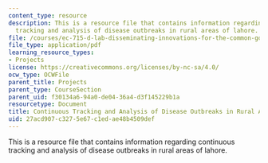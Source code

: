 ```yaml
---
content_type: resource
description: This is a resource file that contains information regarding continuous
  tracking and analysis of disease outbreaks in rural areas of lahore.
file: /courses/ec-715-d-lab-disseminating-innovations-for-the-common-good-spring-2007/27acd907c3275e67c1edae48b4509def_MITEC_715S07_lahore.pdf
file_type: application/pdf
learning_resource_types:
- Projects
license: https://creativecommons.org/licenses/by-nc-sa/4.0/
ocw_type: OCWFile
parent_title: Projects
parent_type: CourseSection
parent_uid: f30134a6-94a0-de04-36a4-d3f145229b1a
resourcetype: Document
title: Continuous Tracking and Analysis of Disease Outbreaks in Rural Areas of Lahore
uid: 27acd907-c327-5e67-c1ed-ae48b4509def
---
```

This is a resource file that contains information regarding continuous tracking and analysis of disease outbreaks in rural areas of lahore.